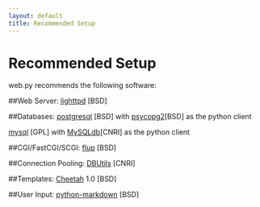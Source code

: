 ```yaml
---
layout: default
title: Recommended Setup
---
```


# Recommended Setup

web.py recommends the following software:

##Web Server:
  [lighttpd](http://www.lighttpd.net/download/) [BSD]

##Databases:
  [postgresql](http://www.postgresql.org/download/) [BSD] with [psycopg2](http://initd.org/pub/software/psycopg/)[BSD] as the python client
  
[mysql](http://dev.mysql.com/downloads/mysql/5.0.html) [GPL] with [MySQLdb](http://sourceforge.net/project/showfiles.php?group_id=22307)[CNRI] as the python client

##CGI/FastCGI/SCGI:
  [flup](http://dev.mysql.com/downloads/mysql/5.0.html) [BSD]

##Connection Pooling:
  [DBUtils](http://www.w4py.org/downloads/DBUtils/) [CNRI]

##Templates:
  [Cheetah](http://dl.sourceforge.net/cheetahtemplate/Cheetah-1.0.tar.gz) 1.0 [BSD]

##User Input:
  [python-markdown](http://www.freewisdom.org/projects/python-markdown/markdown.py) [BSD] 